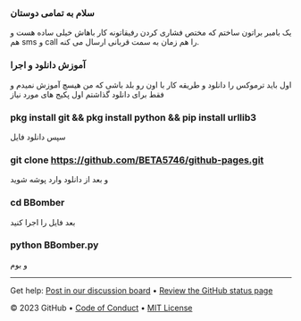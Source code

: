 <header>

<!--
  <<< Author notes: Course header >>>
  Include a 1280×640 image, course title in sentence case, and a concise description in emphasis.
  In your repository settings: enable template repository, add your 1280×640 social image, auto delete head branches.
  Add your open source license, GitHub uses MIT license.
-->
</header>

<!--
  <<< Author notes: Course start >>>
  Include start button, a note about Actions minutes,
  and tell the learner why they should take the course.
-->

### سلام به تمامی دوستان
یک بامبر براتون ساختم که مختص فشاری کردن رفیقاتونه
کار باهاش خیلی ساده هست و هم sms و call را هم زمان
به سمت قربانی ارسال می کنه.

### آموزش دانلود و اجرا
اول باید ترموکس را دانلود و طریقه کار با اون رو بلد باشی که من هیسچ آموزش نمیدم و فقط برای دانلود گذاشتم
اول پکیج های مورد نیاز
### pkg install git && pkg install python && pip install urllib3
سپس دانلود فایل
### git clone https://github.com/BETA5746/github-pages.git
و بعد از دانلود وارد پوشه شوید
### cd BBomber
بعد فایل را اجرا کنید
### python BBomber.py
و بوم


<!-- For start course, run in JavaScript:
'https://github.com/new?' + new URLSearchParams({
  template_owner: 'skills',
  template_name: 'github-pages',
  owner: '@me',
  name: 'skills-github-pages',
  description: 'My clone repository',
  visibility: 'public',
}).toString()
-->
<footer>

<!--
  <<< Author notes: Footer >>>
  Add a link to get support, GitHub status page, code of conduct, license link.
-->

---

Get help: [Post in our discussion board](https://github.com/orgs/skills/discussions/categories/github-pages) &bull; [Review the GitHub status page](https://www.githubstatus.com/)

&copy; 2023 GitHub &bull; [Code of Conduct](https://www.contributor-covenant.org/version/2/1/code_of_conduct/code_of_conduct.md) &bull; [MIT License](https://gh.io/mit)

</footer>
